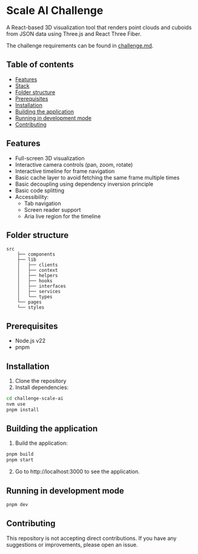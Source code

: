 # Scale AI Challenge

A React-based 3D visualization tool that renders point clouds and cuboids from JSON data using Three.js and React Three Fiber.

The challenge requirements can be found in [challenge.md](docs/challenge.md).

## Table of contents

- [Features](#features)
- [Stack](#stack)
- [Folder structure](#folder-structure)
- [Prerequisites](#prerequisites)
- [Installation](#installation)
- [Building the application](#building-the-application)
- [Running in development mode](#running-in-development-mode)
- [Contributing](#contributing)

## Features

- Full-screen 3D visualization
- Interactive camera controls (pan, zoom, rotate)
- Interactive timeline for frame navigation
- Basic cache layer to avoid fetching the same frame multiple times
- Basic decoupling using dependency inversion principle
- Basic code splitting
- Accessibility:
  - Tab navigation
  - Screen reader support
  - Aria live region for the timeline

## Folder structure

```
src
    ├── components
    ├── lib
    │   ├── clients
    │   ├── context
    │   ├── helpers
    │   ├── hooks
    │   ├── interfaces
    │   ├── services
    │   └── types
    └── pages
    └── styles
```

## Prerequisites

- Node.js v22
- pnpm

## Installation

1. Clone the repository
2. Install dependencies:

```bash
cd challenge-scale-ai
nvm use
pnpm install
```

## Building the application

1. Build the application:

```bash
pnpm build
pnpm start
```

2. Go to http://localhost:3000 to see the application.

## Running in development mode

```bash
pnpm dev
```

## Contributing

This repository is not accepting direct contributions.
If you have any suggestions or improvements, please open an issue.
